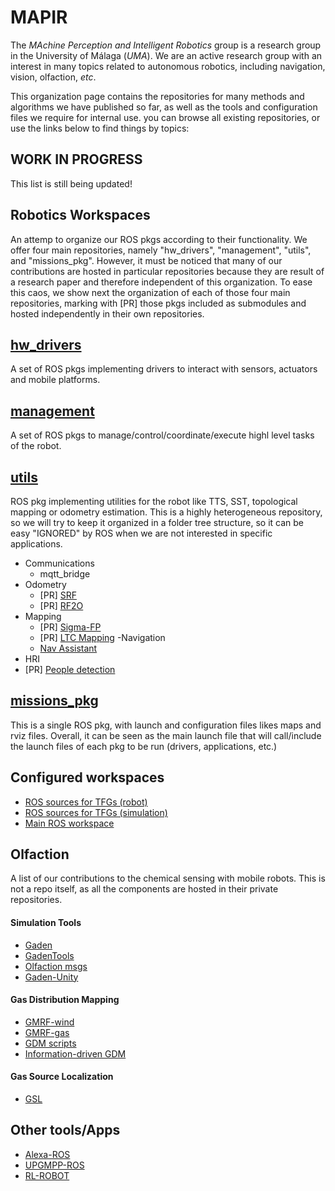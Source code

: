 # MAPIR

The *MAchine Perception and Intelligent Robotics* group is a research group in the University of Málaga (*UMA*). We are an active research group with an interest in many topics related to autonomous robotics, including navigation, vision, olfaction, *etc*.

This organization page contains the repositories for many methods and algorithms we have published so far, as well as the tools and configuration files we require for internal use. you can browse all existing repositories, or use the links below to find things by topics:

## **WORK IN PROGRESS**
This list is still being updated!

## Robotics Workspaces
An attemp to organize our ROS pkgs according to their functionality. We offer four main repositories, namely "hw_drivers", "management", "utils", and "missions_pkg". However, it must be noticed that many of our contributions are hosted in particular repositories because they are result of a research paper and therefore independent of this organization. To ease this caos, we show next the organization of each of those four main repositories, marking with [PR] those pkgs included as submodules and hosted independently in their own repositories.

 ## [hw_drivers](https://github.com/MAPIRlab/hw_drivers)
 A set of ROS pkgs implementing drivers to interact with sensors, actuators and mobile platforms.
     
 ## [management](https://github.com/MAPIRlab/management) 
 A set of ROS pkgs to manage/control/coordinate/execute highl level tasks of the robot.
  
 ## [utils](https://github.com/MAPIRlab/utils) 
 ROS pkg implementing utilities for the robot like TTS, SST, topological mapping or odometry estimation. This is a highly heterogeneous repository, so we will try to keep it organized in a folder tree structure, so it can be easy "IGNORED" by ROS when we are not interested in specific applications.

  - Communications
    - mqtt_bridge
  - Odometry
    - [PR] [SRF](https://github.com/MAPIRlab/srf_laser_odometry)
    - [PR] [RF2O](https://github.com/MAPIRlab/rf2o_laser_odometry)
  - Mapping
    - [PR] [Sigma-FP](https://github.com/MAPIRlab/Sigma-FP)
    - [PR] [LTC Mapping](https://github.com/MAPIRlab/LTC-Mapping) 
  -Navigation
    - [Nav Assistant](https://github.com/MAPIRlab/navigation-assistant)
  - HRI
   - [PR] [People detection](https://github.com/MAPIRlab/people_detection)

 ## [missions_pkg](https://github.com/MAPIRlab/missions_pkg) 
 This is a single ROS pkg, with launch and configuration files likes maps and rviz files. Overall, it can be seen as the main launch file that will call/include the launch files of each pkg to be run (drivers, applications, etc.)


## Configured workspaces
- [ROS sources for TFGs (robot)](https://github.com/MAPIRlab/tfg_ros_src)
- [ROS sources for TFGs (simulation)](https://github.com/MAPIRlab/tfg_ros_simulation)
- [Main ROS workspace](https://github.com/MAPIRlab/main)


## Olfaction
A list of our contributions to the chemical sensing with mobile robots. This is not a repo itself, as all the components are hosted in their private repositories.
  #### Simulation Tools
  - [Gaden](https://github.com/MAPIRlab/gaden)
  - [GadenTools](https://github.com/MAPIRlab/GadenTools)
  - [Olfaction msgs](https://github.com/MAPIRlab/olfaction_msgs)
  - [Gaden-Unity](https://github.com/MAPIRlab/GADEN_Unity)
  
  #### Gas Distribution Mapping
  - [GMRF-wind](https://github.com/MAPIRlab/GMRF-wind)
  - [GMRF-gas](https://github.com/MAPIRlab/gmrf_gas_mapping)
  - [GDM scripts](https://github.com/MAPIRlab/gdm)
  - [Information-driven GDM](https://github.com/MAPIRlab/igdm)
  
  #### Gas Source Localization
  - [GSL](https://github.com/MAPIRlab/Gas-Source-Localization)
  

## Other tools/Apps
- [Alexa-ROS](https://github.com/MAPIRlab/Alexa-ROS)
- [UPGMPP-ROS](https://github.com/MAPIRlab/upgmpp_wrapper)
- [RL-ROBOT](https://github.com/MAPIRlab/rlrobot)
